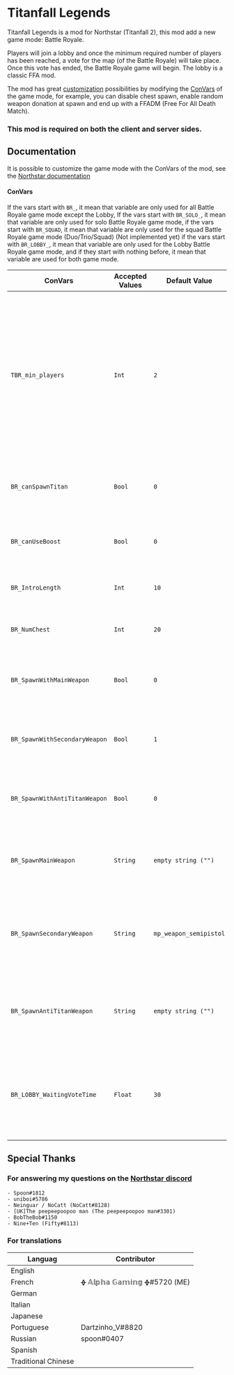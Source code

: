 
# Titanfall Legends

Titanfall Legends is a mod for Northstar (Titanfall 2), this mod add a new game mode: Battle Royale.

Players will join a lobby and once the minimum required number of players has been reached, a vote for the map (of the Battle Royale) will take place. Once this vote has ended, the Battle Royale game will begin. The lobby is a classic FFA mod.

The mod has great [customization](https://github.com/AlphaGaming7780/Titanfall_Legends#documentation) possibilities by modifying the [ConVars](https://r2northstar.gitbook.io/r2northstar-wiki/hosting-a-server-with-northstar/dedicated-server#documentation) of the game mode, for example, you can disable chest spawn, enable random weapon donation at spawn and end up with a FFADM (Free For All Death Match).

### **This mod is required on both the client and server sides.**


## Documentation
It is possible to customize the game mode with the ConVars of the mod, see the [Northstar documentation](https://r2northstar.gitbook.io/r2northstar-wiki/hosting-a-server-with-northstar/dedicated-server#convars)

#### ConVars

If the vars start with `BR_`, it mean that variable are only used for all Battle Royale game mode except the Lobby,
If the vars start with `BR_SOLO_`, it mean that variable are only used for solo Battle Royale game mode,
if the vars start with `BR_SQUAD`, it mean that variable are only used for the squad Battle Royale game mode (Duo/Trio/Squad) (Not implemented yet)
if the vars start with `BR_LOBBY_`, it mean that variable are only used for the Lobby Battle Royale game mode,
and if they start with nothing before, it mean that variable are used for both game mode.

| ConVars | Accepted Values | Default Value | Description |
| ----------------- | --------------- | ------------- | ----------- |
| `TBR_min_players` | `Int` | `2` | In Lobby game mode is the minimum player needed to start a game, in Batlle Royale game mode the min player needed to stop the game and return the player to the lobby. |
| `BR_canSpawnTitan` | `Bool` | `0` | Allowed player to summon their titan, `0` : False, `1` : True |
| `BR_canUseBoost` | `Bool` | `0` | Allowed player to use their boost, `0` : False, `1` : True |
| `BR_IntroLength` | `Int` | `10` | Time of the prematch state in seconde |
| `BR_NumChest` | `Int` | `20` | The numbres of chest that spawn in the map |
| `BR_SpawnWithMainWeapon` | `Bool` | `0` | If the player spawn with a main weapon, `0` : False, `1` : True |
| `BR_SpawnWithSecondaryWeapon` | `Bool` | `1` | If the player spawn with a secondary weapon, `0` : False, `1` : True |
| `BR_SpawnWithAntiTitanWeapon` | `Bool` | `0` | If the player spawn with a anti titan weapon, `0` : False, `1` : True |
| `BR_SpawnMainWeapon` | `String` | `empty string ("")` | The main weapon the player will spawn with, `empty string ("")` = random weapon |
| `BR_SpawnSecondaryWeapon` | `String` | `mp_weapon_semipistol` | The secondary weapon the player will spawn whit, `empty string ("")` = random weapon |
| `BR_SpawnAntiTitanWeapon` | `String` | `empty string ("")` | The anti titan weapon the player will spawn whit, `empty string ("")` = random weapon |
| `BR_LOBBY_WaitingVoteTime` | `Float` | `30` | The time the server wait for player to vote for the next map, before it load the map the player vote. |

## Special Thanks

### For answering my questions on the [Northstar discord](https://discord.gg/northstar)

    - Spoon#1812
    - uniboi#5786
    - Neinguar / NoCatt (NoCatt#8128)
    - [UK]The peepeepoopoo man (The peepeepoopoo man#3301)
    - BobTheBob#1150
    - Nine+Ten (Fifty#8113)

### For translations
| Languag | Contributor |
| ------- | ----------- |
| English |  |
| French | ᚖ 𝔸𝕝𝕡𝕙𝕒 𝔾𝕒𝕞𝕚𝕟𝕘 ᚖ#5720 (ME) |
| German |  |
| Italian |  |
| Japanese |  |
| Portuguese| Dartzinho_V#8820 |
| Russian | spoon#0407 |
| Spanish |  |
| Traditional Chinese |  |
